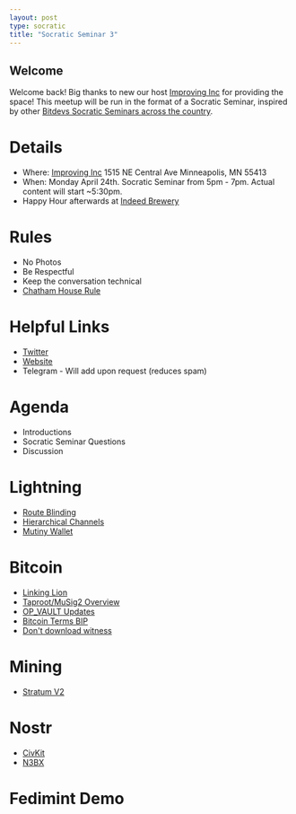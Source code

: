 ```yaml
---
layout: post
type: socratic
title: "Socratic Seminar 3"
---
```


## Welcome

Welcome back! Big thanks to new our host [Improving Inc](https://improving.com/) for providing the space!
This meetup will be run in the format of a Socratic Seminar, inspired by other [Bitdevs Socratic Seminars across the country](https://bitdevs.org/cities).

# Details
 - Where: [Improving Inc](https://www.google.com/maps/place/1515+NE+Central+Ave,+Minneapolis,+MN+55413/@45.0037797,-93.2469316,17z/data=!4m6!3m5!1s0x52b32d965c06ad57:0x277e62e6c3015129!8m2!3d45.0039428!4d-93.2456978!16s%2Fg%2F11bw3z3dw6) 1515 NE Central Ave Minneapolis, MN 55413
 - When: Monday April 24th. Socratic Seminar from 5pm - 7pm. Actual content will start ~5:30pm. 
 - Happy Hour afterwards at [Indeed Brewery](https://www.indeedbrewing.com/)

# Rules
 - No Photos
 - Be Respectful
 - Keep the conversation technical
 - [Chatham House Rule](https://www.facilitator.school/blog/chatham-house-rule)

# Helpful Links
 - [Twitter](https://twitter.com/BitcoinersMPLS)
 - [Website](https://bitdevsmpls.org)
 - Telegram - Will add upon request (reduces spam)

# Agenda
 - Introductions
 - Socratic Seminar Questions
 - Discussion

# Lightning
 - [Route Blinding](https://github.com/lightning/bolts/pull/765?ref=nobsbitcoin.com)
 - [Hierarchical Channels](https://lists.linuxfoundation.org/pipermail/lightning-dev/2023-March/003886.html)
 - [Mutiny Wallet](https://blog.mutinywallet.com/introducing-mutiny/)

# Bitcoin
 - [Linking Lion](https://b10c.me/observations/06-linkinglion/)
 - [Taproot/MuSig2 Overview](https://lightning.engineering/posts/2023-04-19-taproot-musig2-recap/)
 - [OP_VAULT Updates](https://twitter.com/jamesob/status/1639019107432513537)
 - [Bitcoin Terms BIP](https://github.com/Xekyo/bips/pull/1)
 - [Don't download witness](https://github.com/bitcoin/bitcoin/pull/27050)

# Mining
 - [Stratum V2](https://stratumprotocol.org/blog/stratumv2-jn-announcement/)

# Nostr
 - [CivKit](https://lists.linuxfoundation.org/pipermail/bitcoin-dev/2023-April/021556.html)
 - [N3BX](https://github.com/nobu-maeda/n3xb)

# Fedimint Demo